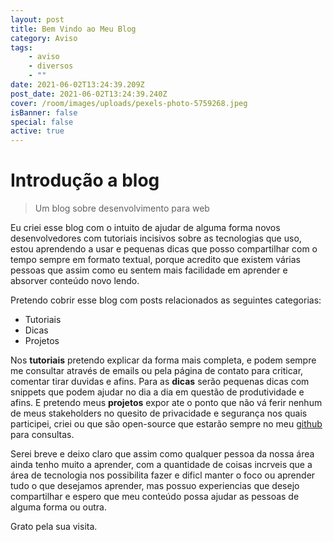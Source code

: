 ```yaml
---
layout: post
title: Bem Vindo ao Meu Blog
category: Aviso
tags:
    - aviso
    - diversos
    - ""
date: 2021-06-02T13:24:39.209Z
post_date: 2021-06-02T13:24:39.240Z
cover: /room/images/uploads/pexels-photo-5759268.jpeg
isBanner: false
special: false
active: true
---
```


# Introdução a blog

> Um blog sobre desenvolvimento para web

Eu criei esse blog com o intuito de ajudar de alguma forma novos desenvolvedores com tutoriais incisivos sobre as tecnologias que uso, estou aprendendo a usar e pequenas dicas que posso compartilhar com o tempo sempre em formato textual, porque acredito que existem várias pessoas que assim como eu sentem mais facilidade em aprender e absorver conteúdo novo lendo.

Pretendo cobrir esse blog com posts relacionados as seguintes categorias:

-   Tutoriais
-   Dicas
-   Projetos

Nos **tutoriais** pretendo explicar da forma mais completa, e podem sempre me consultar através de emails ou pela página de contato para criticar, comentar tirar duvidas e afins. Para as **dicas** serão pequenas dicas com snippets que podem ajudar no dia a dia em questão de produtividade e afins. E pretendo meus **projetos** expor ate o ponto que não vá ferir nenhum de meus stakeholders no quesito de privacidade e segurança nos quais participei, criei ou que são open-source que estarão sempre no meu [github](https://github.com/Jorgen-Jr) para consultas.

Serei breve e deixo claro que assim como qualquer pessoa da nossa área ainda tenho muito a aprender, com a quantidade de coisas incrveis que a área de tecnologia nos possibilita fazer e dificl manter o foco ou aprender tudo o que desejamos aprender, mas possuo experiencias que desejo compartilhar e espero que meu conteúdo possa ajudar as pessoas de alguma forma ou outra.

Grato pela sua visita.
